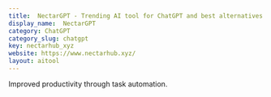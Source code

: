 ```yaml
---
title:  NectarGPT - Trending AI tool for ChatGPT and best alternatives
display_name:  NectarGPT
category: ChatGPT
category_slug: chatgpt
key: nectarhub_xyz
website: https://www.nectarhub.xyz/
layout: aitool
---
```


Improved productivity through task automation.
